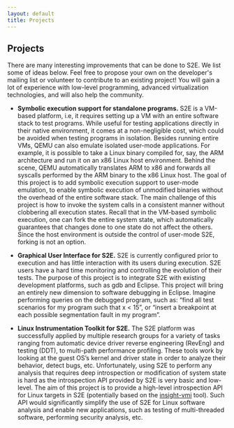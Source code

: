 ```yaml
---
layout: default
title: Projects
---
```



## Projects

There are many interesting improvements that can be done to S2E. We list
some of ideas below. Feel free to propose your own on the developer's
mailing list or volunteer to contribute to an existing project! You will
gain a lot of experience with low-level programming, advanced
virtualization technologies, and will also help the community.

-   **Symbolic execution support for standalone programs.**
    S2E is a VM-based platform, i.e, it requires setting up a VM with an
    entire software stack to test programs. While useful for testing
    applications directly in their native environment, it comes at a
    non-negligible cost, which could be avoided when testing programs in
    isolation. Besides running entire VMs, QEMU can also emulate
    isolated user-mode applications. For example, it is possible to take
    a Linux binary compiled for, say, the ARM architecture and run it on
    an x86 Linux host environment. Behind the scene, QEMU automatically
    translates ARM to x86 and forwards all syscalls performed by the ARM
    binary to the x86 Linux host. The goal of this project is to add
    symbolic execution support to user-mode emulation, to enable
    symbolic execution of unmodified binaries without the overhead of
    the entire software stack. The main challenge of this project is how
    to invoke the system calls in a consistent manner without clobbering
    all execution states. Recall that in the VM-based symbolic
    execution, one can fork the entire system state, which automatically
    guarantees that changes done to one state do not affect the others.
    Since the host environment is outside the control of user-mode S2E,
    forking is not an option.

-   **Graphical User Interface for S2E.** S2E is currently configured
    prior to execution and has little interaction with its users during
    execution. S2E users have a hard time monitoring and controlling the
    evolution of their tests. The purpose of this project is to
    integrate S2E with existing development platforms, such as gdb and
    Eclipse. This project will bring an entirely new dimension to
    software debugging in Eclipse. Imagine performing queries on the
    debugged program, such as: “find all test scenarios for my program
    such that x < 15”, or “insert a breakpoint at each possible
    segmentation fault in my program”.

-   **Linux Instrumentation Toolkit for S2E.** The S2E platform was
    successfully applied by multiple research groups for a variety of
    tasks ranging from automatic device driver reverse engineering
    (RevEng) and testing (DDT), to multi-path performance profiling.
    These tools work by looking at the guest OS’s kernel and driver
    state in order to analyze their behavior, detect bugs, etc.
    Unfortunately, using S2E to perform any analysis that requires deep
    introspection or modification of system state is hard as the
    introspection API provided by S2E is very basic and low-level. The
    aim of this project is to provide a high-level introspection API for
    Linux targets in S2E (potentially based on the
    [insight-vmi](http://code.google.com/p/insight-vmi/) tool). Such API
    would significantly simplify the use of S2E for Linux software
    analysis and enable new applications, such as testing of
    multi-threaded software, performing security analysis, etc.
